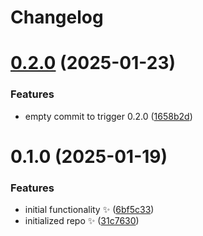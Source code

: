 # Changelog

# [0.2.0](https://github.com/JoshuaKGoldberg/eslint-fix-utils/compare/0.1.0...0.2.0) (2025-01-23)

### Features

- empty commit to trigger 0.2.0 ([1658b2d](https://github.com/JoshuaKGoldberg/eslint-fix-utils/commit/1658b2d849fe9f636f24f154831ad8eeecb5721c))

# 0.1.0 (2025-01-19)

### Features

- initial functionality ✨ ([6bf5c33](https://github.com/JoshuaKGoldberg/eslint-fix-utils/commit/6bf5c3329eb47c43d38128328fd4501277b3c8ad))
- initialized repo ✨ ([31c7630](https://github.com/JoshuaKGoldberg/eslint-fix-utils/commit/31c7630c769a8a57b9be85247c6546baceae82f2))
